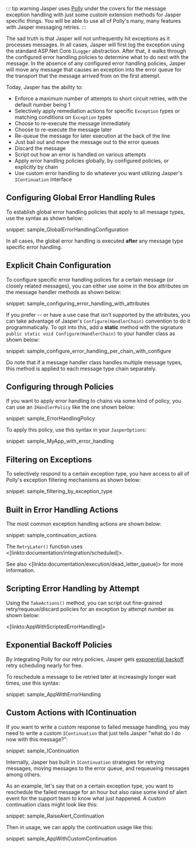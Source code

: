 <!--title: Error Handling-->

::: tip warning
Jasper uses [Polly](https://github.com/App-vNext/Polly) under the covers for the message exception handling with just some custom extension methods for Jasper specific things. You
will be able to use all of Polly's many, many features with Jasper messaging retries.
:::

The sad truth is that Jasper will not unfrequently hit exceptions as it processes messages. In all cases, Jasper will first log the exception using the standard ASP.Net Core `ILogger` abstraction. After that, it walks through the configured error handling policies to
determine what to do next with the message. In the absence of any configured error handling policies,
Jasper will move any message that causes an exception into the error queue for the
transport that the message arrived from on the first attempt.

Today, Jasper has the ability to:

* Enforce a maximum number of attempts to short circuit retries, with the default number being 1
* Selectively apply remediation actions for specific `Exception` types or matching conditions on `Exception` types
* Choose to re-execute the message immediately
* Choose to re-execute the message later
* Re-queue the message for later execution at the back of the line
* Just bail out and move the message out to the error queues
* Discard the message
* Script out how an error is handled on various attempts
* Apply error handling policies globally, by configured policies, or explicitly by chain
* Use custom error handling to do whatever you want utilizing Jasper's `IContinuation` interface





## Configuring Global Error Handling Rules

To establish global error handling policies that apply to all message types, use the syntax as shown below:

snippet: sample_GlobalErrorHandlingConfiguration

In all cases, the global error handling is executed **after** any message type specific error handling.


## Explicit Chain Configuration

To configure specific error handling polices for a certain message (or closely related messages),
you can either use some in the box attributes on the message handler methods as shown below:

snippet: sample_configuring_error_handling_with_attributes

If you prefer -- or have a use case that isn't supported by the attributes, you can take advantage of
Jasper's `Configure(HandlerChain)` convention to do it programmatically. To opt into this, add
a **static** method with the signature `public static void Configure(HandlerChain)` to your handler class
as shown below:

snippet: sample_configure_error_handling_per_chain_with_configure

Do note that if a message handler class handles multiple message types, this method is applied to each
message type chain separately.


## Configuring through Policies

If you want to apply error handling to chains via some kind of policy, you can use an `IHandlerPolicy`
like the one shown below:

snippet: sample_ErrorHandlingPolicy

To apply this policy, use this syntax in your `JasperOptions`:

snippet: sample_MyApp_with_error_handling

## Filtering on Exceptions

To selectively respond to a certain exception type, you have access to all of Polly's exception filtering mechanisms as shown below:

snippet: sample_filtering_by_exception_type

## Built in Error Handling Actions

The most common exception handling actions are shown below:

snippet: sample_continuation_actions

The `RetryLater()` function uses <[linkto:documentation/integration/scheduled]>.

See also <[linkto:documentation/execution/dead_letter_queue]> for more information.

## Scripting Error Handling by Attempt

Using the `TakeActions()` method, you can script out fine-grained retry/requeue/discard policies for an exception
by attempt number as shown below:

<[linkto:AppWithScriptedErrorHandling]>


## Exponential Backoff Policies

By integrating Polly for our retry policies, Jasper gets [exponential backoff](https://en.wikipedia.org/wiki/Exponential_backoff) retry scheduling nearly for free.

To reschedule a message to be retried later at increasingly longer wait times, use this syntax:

snippet: sample_AppWithErrorHandling

## Custom Actions with IContinuation

If you want to write a custom response to failed message handling, you may need to write a custom `IContinuation` that just tells Jasper "what do I do now with this message?":

snippet: sample_IContinuation

Internally, Jasper has built in `IContinuation` strategies for retrying messages, moving messages to the error queue, and requeueing messages among others.

As an example, let's say that on a certain exception type, you want to reschedule the failed message for an hour but also raise some kind of alert event for the support team to know what just happened. A custom continuation class might look like this:

snippet: sample_RaiseAlert_Continuation

Then in usage, we can apply the continuation usage like this:

snippet: sample_AppWithCustomContinuation




